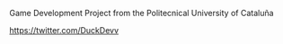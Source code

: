 Game Development Project from the Politecnical University of Cataluña


https://twitter.com/DuckDevv




